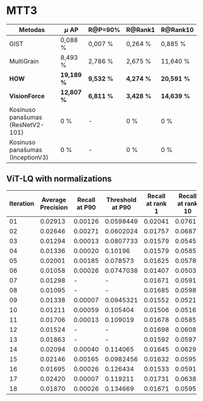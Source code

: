# MTT3

| **Metodas**                       | **$\mu$ AP**  | **R@P=90\%** | **R@Rank1**  | **R@Rank10**  |
|-----------------------------------|---------------|--------------|--------------|---------------|
| GIST                              | 0,088 \%      | 0,007 \%     | 0,264 \%     | 0,885 \%      |
| MultiGrain                        | 8,493 \%      | 2,786 \%     | 2,675 \%     | 11,640 \%     |
| **HOW**                           | **19,189 \%** | **9,532 \%** | **4,274 \%** | **20,591 \%** |
| **VisionForce**                   | **12,807 \%** | **6,811 \%** | **3,428 \%** | **14,639 \%** |
| Kosinuso panašumas (ResNetV2-101) | 0 \%          | -            | 0 \%         | 0 \%          |
| Kosinuso panašumas (InceptionV3)  | 0 \%          | -            | 0 \%         | 0 \%          |


## ViT-LQ with normalizations

| **Iteration** | **Average Precision** | **Recall at P90** | **Threshold at P90** | **Recall at rank 1** | **Recall at rank 10** |
|---------------|-----------------------|-------------------|----------------------|----------------------|-----------------------|
| 01            | 0.02913               | 0.00126           | 0.0598449             | 0.02041              | 0.07610               |
| 02            | 0.02646               | 0.00271           | 0.0602024             | 0.01757              | 0.06870               |
| 03            | 0.01294               | 0.00013           | 0.0807733             | 0.01579              | 0.05456               |
| 04            | 0.01336               | 0.00020           | 0.10196               | 0.01579              | 0.05853               |
| 05            | 0.02001               | 0.00185           | 0.078573              | 0.01625              | 0.05780               |
| 06            | 0.01058               | 0.00026           | 0.0747038             | 0.01407              | 0.05034               |
| 07            | 0.01298               | -                 | -                     | 0.01671              | 0.05919               |
| 08            | 0.01095               | -                 | -                     | 0.01685              | 0.05985               |
| 09            | 0.01338               | 0.00007           | 0.0945321             | 0.01552              | 0.05219               |
| 10            | 0.01211               | 0.00059           | 0.105404              | 0.01506              | 0.05166               |
| 11            | 0.01706               | 0.00013           | 0.109019              | 0.01678              | 0.05859               |
| 12            | 0.01524               | -                 | -                     | 0.01698              | 0.06084               |
| 13            | 0.01863               | -                 | -                     | 0.01592              | 0.05972               |
| 14            | 0.02094               | 0.00040           | 0.114065              | 0.01645              | 0.06295               |
| 15            | 0.02146               | 0.00165           | 0.0982456             | 0.01632              | 0.05952               |
| 16            | 0.01695               | 0.00026           | 0.126434              | 0.01533              | 0.05912               |
| 17            | 0.02420               | 0.00007           | 0.119211              | 0.01731              | 0.06388               |
| 18            | 0.01870               | 0.00026           | 0.134669              | 0.01671              | 0.05959               |